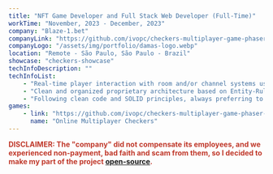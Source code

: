 ```yaml
---
title: "NFT Game Developer and Full Stack Web Developer (Full-Time)"
workTime: "November, 2023 - December, 2023"
company: "Blaze-1.bet"
companyLink: "https://github.com/ivopc/checkers-multiplayer-game-phaser-nest"
companyLogo: "/assets/img/portfolio/damas-logo.webp"
location: "Remote - São Paulo, São Paulo - Brazil"
showcase: "checkers-showcase"
techInfoDescription: ""
techInfoList:
    - "Real-time player interaction with room and/or channel systems using network events, websockets, and matchmaking."
    - "Clean and organized proprietary architecture based on Entity-Rule-Manager."
    - "Following clean code and SOLID principles, always preferring to use the functional paradigm with object-oriented programming."
games:
    - link: "https://github.com/ivopc/checkers-multiplayer-game-phaser-nest"
      name: "Online Multiplayer Checkers"
---
```


<p style="color: #c0392b;">
    <b>DISCLAIMER: The "company" did not compensate its employees, and we experienced non-payment, bad faith and scam from them, so I decided to make my part of the project <a href="https://github.com/ivopc/checkers-multiplayer-game-phaser-nest/" target="_blank">open-source</a>.</b>
</p>
